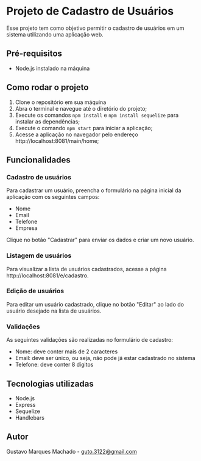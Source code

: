 # Projeto de Cadastro de Usuários

Esse projeto tem como objetivo permitir o cadastro de usuários em um sistema utilizando uma aplicação web.

## Pré-requisitos

- Node.js instalado na máquina

## Como rodar o projeto

1. Clone o repositório em sua máquina
2. Abra o terminal e navegue até o diretório do projeto;
3. Execute os comandos `npm install` e `npm install sequelize` para instalar as dependências;
4. Execute o comando `npm start` para iniciar a aplicação;
5. Acesse a aplicação no navegador pelo endereço http://localhost:8081/main/home;

## Funcionalidades

### Cadastro de usuários

Para cadastrar um usuário, preencha o formulário na página inicial da aplicação com os seguintes campos:

- Nome
- Email
- Telefone
- Empresa

Clique no botão "Cadastrar" para enviar os dados e criar um novo usuário.

### Listagem de usuários

Para visualizar a lista de usuários cadastrados, acesse a página http://localhost:8081/e/cadastro.

### Edição de usuários

Para editar um usuário cadastrado, clique no botão "Editar" ao lado do usuário desejado na lista de usuários. 

### Validações

As seguintes validações são realizadas no formulário de cadastro:

- Nome: deve conter mais de 2 caracteres
- Email: deve ser único, ou seja, não pode já estar cadastrado no sistema
- Telefone: deve conter 8 dígitos

## Tecnologias utilizadas

- Node.js
- Express
- Sequelize
- Handlebars

## Autor

Gustavo Marques Machado - guto.3122@gmail.com

